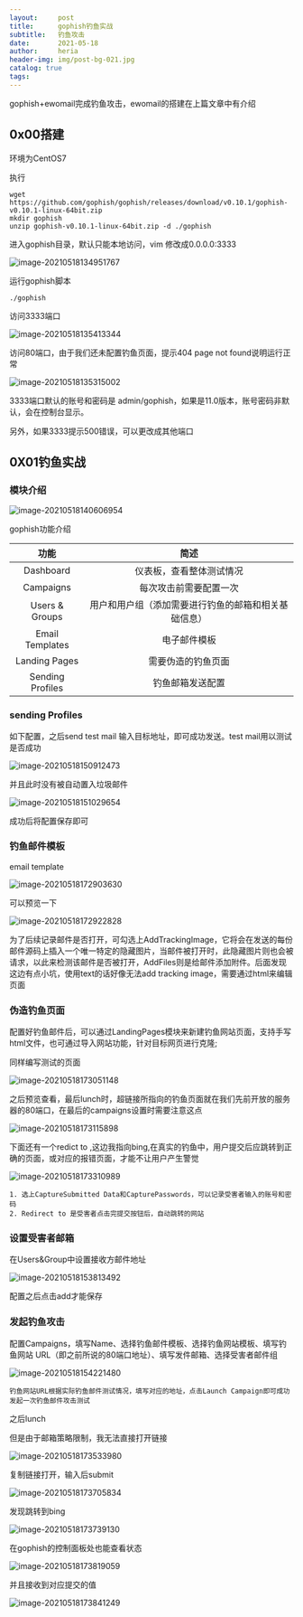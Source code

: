 ```yaml
---
layout:     post
title:      gophish钓鱼实战
subtitle:   钓鱼攻击
date:       2021-05-18
author:     heria
header-img: img/post-bg-021.jpg
catalog: true
tags:
---
```


gophish+ewomail完成钓鱼攻击，ewomail的搭建在上篇文章中有介绍

## 0x00搭建

环境为CentOS7

执行

```
wget https://github.com/gophish/gophish/releases/download/v0.10.1/gophish-v0.10.1-linux-64bit.zip
mkdir gophish
unzip gophish-v0.10.1-linux-64bit.zip -d ./gophish
```

进入gophish目录，默认只能本地访问，vim 修改成0.0.0.0:3333

![image-20210518134951767](https://raw.githubusercontent.com/heriachen/cloudimg/main/img3/image-20210518134951767.png)

运行gophish脚本

```
./gophish
```

访问3333端口

![image-20210518135413344](https://raw.githubusercontent.com/heriachen/cloudimg/main/img3/image-20210518135413344.png)

访问80端口，由于我们还未配置钓鱼页面，提示404 page not found说明运行正常

![image-20210518135315002](https://raw.githubusercontent.com/heriachen/cloudimg/main/img3/image-20210518135315002.png)

3333端口默认的账号和密码是 admin/gophish，如果是11.0版本，账号密码非默认，会在控制台显示。

另外，如果3333提示500错误，可以更改成其他端口

## 0X01钓鱼实战

### 模块介绍

![image-20210518140606954](https://raw.githubusercontent.com/heriachen/cloudimg/main/img3/image-20210518140606954.png)

gophish功能介绍

|       功能       |                         简述                         |
| :--------------: | :--------------------------------------------------: |
|    Dashboard     |               仪表板，查看整体测试情况               |
|    Campaigns     |                每次攻击前需要配置一次                |
|  Users & Groups  | 用户和用户组（添加需要进行钓鱼的邮箱和相关基础信息） |
| Email Templates  |                     电子邮件模板                     |
|  Landing Pages   |                  需要伪造的钓鱼页面                  |
| Sending Profiles |                   钓鱼邮箱发送配置                   |

### sending Profiles

如下配置，之后send test mail 输入目标地址，即可成功发送。test mail用以测试是否成功

![image-20210518150912473](https://raw.githubusercontent.com/heriachen/cloudimg/main/img3/image-20210518150912473.png)

并且此时没有被自动置入垃圾邮件

![image-20210518151029654](https://raw.githubusercontent.com/heriachen/cloudimg/main/img3/image-20210518151029654.png)

成功后将配置保存即可

### 钓鱼邮件模板

email template

![image-20210518172903630](https://raw.githubusercontent.com/heriachen/cloudimg/main/img3/image-20210518172903630.png)

可以预览一下

![image-20210518172922828](https://raw.githubusercontent.com/heriachen/cloudimg/main/img3/image-20210518172922828.png)

为了后续记录邮件是否打开，可勾选上AddTrackingImage，它将会在发送的每份邮件源码上插入一个唯一特定的隐藏图片，当邮件被打开时，此隐藏图片则也会被请求，以此来检测该邮件是否被打开，AddFiles则是给邮件添加附件。后面发现这边有点小坑，使用text的话好像无法add tracking image，需要通过html来编辑页面

### 伪造钓鱼页面

配置好钓鱼邮件后，可以通过LandingPages模块来新建钓鱼网站页面，支持手写 html文件，也可通过导入网站功能，针对目标网页进行克隆; 

同样编写测试的页面

![image-20210518173051148](https://raw.githubusercontent.com/heriachen/cloudimg/main/img3/image-20210518173051148.png)

之后预览查看，最后lunch时，超链接所指向的钓鱼页面就在我们先前开放的服务器的80端口，在最后的campaigns设置时需要注意这点

![image-20210518173115898](https://raw.githubusercontent.com/heriachen/cloudimg/main/img3/image-20210518173115898.png)



下面还有一个redict to ,这边我指向bing,在真实的钓鱼中，用户提交后应跳转到正确的页面，或对应的报错页面，才能不让用户产生警觉

![image-20210518173310989](https://raw.githubusercontent.com/heriachen/cloudimg/main/img3/image-20210518173310989.png)

```
1. 选上CaptureSubmitted Data和CapturePasswords，可以记录受害者输入的账号和密码
2. Redirect to 是受害者点击完提交按钮后，自动跳转的网站
```

### 设置受害者邮箱

在Users&Group中设置接收方邮件地址

![image-20210518153813492](https://raw.githubusercontent.com/heriachen/cloudimg/main/img3/image-20210518153813492.png)

配置之后点击add才能保存

### 发起钓鱼攻击

配置Campaigns，填写Name、选择钓鱼邮件模板、选择钓鱼网站模板、填写钓鱼网站 URL（即之前所说的80端口地址）、填写发件邮箱、选择受害者邮件组

![image-20210518154221480](https://raw.githubusercontent.com/heriachen/cloudimg/main/img3/image-20210518154221480.png)

```
钓鱼网站URL根据实际钓鱼邮件测试情况，填写对应的地址，点击Launch Campaign即可成功发起一次钓鱼邮件攻击测试
```



之后lunch



但是由于邮箱策略限制，我无法直接打开链接

![image-20210518173533980](https://raw.githubusercontent.com/heriachen/cloudimg/main/img3/image-20210518173533980.png)

复制链接打开，输入后submit

![image-20210518173705834](https://raw.githubusercontent.com/heriachen/cloudimg/main/img3/image-20210518173705834.png)

发现跳转到bing

![image-20210518173739130](https://raw.githubusercontent.com/heriachen/cloudimg/main/img3/image-20210518173739130.png)



在gophish的控制面板处也能查看状态

![image-20210518173819059](https://raw.githubusercontent.com/heriachen/cloudimg/main/img3/image-20210518173819059.png)

并且接收到对应提交的值

![image-20210518173841249](https://raw.githubusercontent.com/heriachen/cloudimg/main/img3/image-20210518173841249.png)